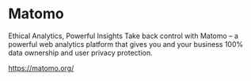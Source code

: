 # Matomo

Ethical Analytics, Powerful Insights
Take back control with Matomo – a powerful web analytics platform that gives you and your business 100% data ownership and user privacy protection. 

https://matomo.org/